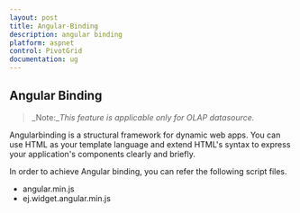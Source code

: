 ```yaml
---
layout: post
title: Angular-Binding
description: angular binding
platform: aspnet
control: PivotGrid
documentation: ug
---
```


## Angular Binding



> _Note:__This feature is applicable only for OLAP datasource._

Angularbinding is a structural framework for dynamic web apps. You can use HTML as your template language and extend HTML's syntax to express your application's components clearly and briefly.

In order to achieve Angular binding, you can refer the following script files. 

* angular.min.js
* ej.widget.angular.min.js



